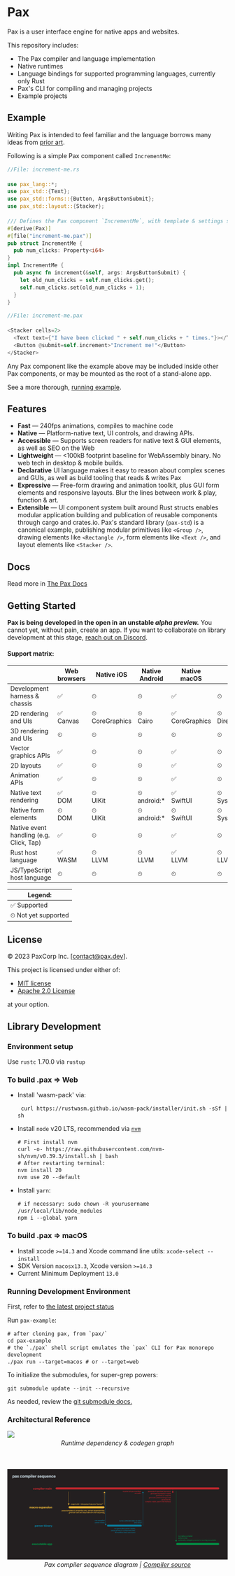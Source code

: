 # Pax  

Pax is a user interface engine for native apps and websites.

This repository includes:
 - The Pax compiler and language implementation
 - Native runtimes
 - Language bindings for supported programming languages, currently only Rust
 - Pax's CLI for compiling and managing projects 
 - Example projects

## Example

Writing Pax is intended to feel familiar and the language borrows many ideas from [prior art](https://docs.pax.dev/intro-goals-prior-art.htmll#prior-art--inspiration).

Following is a simple Pax component called `IncrementMe`:

```rust
//File: increment-me.rs

use pax_lang::*;
use pax_std::{Text};
use pax_std::forms::{Button, ArgsButtonSubmit};
use pax_std::layout::{Stacker};

/// Defines the Pax component `IncrementMe`, with template & settings specified in `increment-me.pax`.
#[derive(Pax)]
#[file("increment-me.pax")] 
pub struct IncrementMe {
  pub num_clicks: Property<i64>
}
impl IncrementMe {
  pub async fn increment(&self, args: ArgsButtonSubmit) {
    let old_num_clicks = self.num_clicks.get();
    self.num_clicks.set(old_num_clicks + 1);
  }
}
```
```rust
//File: increment-me.pax

<Stacker cells=2>
  <Text text={"I have been clicked " + self.num_clicks + " times."}></Text>
  <Button @submit=self.increment>"Increment me!"</Button>
</Stacker>
```

Any Pax component like the example above may be included inside other Pax components, or may be mounted as the root of a stand-alone app.

See a more thorough, [running example](https://docs.pax.dev/intro-example.html).


## Features

 - **Fast** — 240fps animations, compiles to machine code
 - **Native** — Platform-native text, UI controls, and drawing APIs.
 - **Accessible** — Supports screen readers for native text & GUI elements, as well as SEO on the Web
 - **Lightweight** — <100kB footprint baseline for WebAssembly binary. No web tech in desktop & mobile builds. 
 - **Declarative** UI language makes it easy to reason about complex scenes and GUIs, as well as build tooling that reads & writes Pax
 - **Expressive** — Free-form drawing and animation toolkit, plus GUI form elements and responsive layouts.  Blur the lines between work & play, function & art.
 - **Extensible** — UI component system built around Rust structs enables modular application building and publication of reusable components through cargo and crates.io.  Pax's standard library (`pax-std`) is a canonical example, publishing modular primitives like `<Group />`, drawing elements like `<Rectangle />`, form elements like `<Text />`, and layout elements like `<Stacker />`.


## Docs
Read more in [The Pax Docs](https://docs.pax.dev/)


## Getting Started
**Pax is being developed in the open in an unstable _alpha preview._** You cannot yet, without pain, create an app.  If you want to collaborate on library development at this stage, [reach out on Discord](https://discord.gg/P6vTntC6fr).


#### Support matrix:

|                                         | Web browsers  | Native iOS          | Native Android    | Native macOS        | Native Windows              | Native Linux |
|-----------------------------------------|---------------|---------------------|-------------------|---------------------|-----------------------------|--------------|
| Development harness & chassis           | ✅             | ⏲                   | ⏲                 | ✅                   | ⏲                           | ⏲            |
| 2D rendering and UIs                    | ✅ <br/>Canvas | ⏲ <br/>CoreGraphics | ⏲ <br/>Cairo      | ✅ <br/>CoreGraphics | ⏲ <br/>Direct2D             | ⏲ <br/>Cairo |
| 3D rendering and UIs                    | ⏲             | ⏲                   | ⏲                 | ⏲                   | ⏲                           | ⏲            |
| Vector graphics APIs                    | ✅             | ⏲                   | ⏲                 | ✅                   | ⏲                           | ⏲            |
| 2D layouts                              | ✅             | ⏲                   | ⏲                 | ✅                   | ⏲                           | ⏲            |
| Animation APIs                          | ✅             | ⏲                   | ⏲                 | ✅                   | ⏲                           | ⏲            |
| Native text rendering                   | ✅ <br/>DOM    | ⏲ <br/>UIKit        | ⏲ <br/>android:\* | ✅ <br/>SwiftUI      | ⏲ <br/>System.Windows.Forms | ⏲ <br/>GTK   |
| Native form elements                    | ⏲ <br/>DOM    | ⏲ <br/>UIKit        | ⏲ <br/>android:\* | ⏲ <br/>SwiftUI      | ⏲ <br/>System.Windows.Forms | ⏲ <br/>GTK   |
| Native event handling (e.g. Click, Tap) | ✅             | ⏲                   | ⏲                 | ✅                   | ⏲                           | ⏲            |
| Rust host language                      | ✅ <br/>WASM   | ⏲ <br/>LLVM         | ⏲ <br/>LLVM       | ✅ <br/>LLVM         | ⏲ <br/>LLVM                 | ⏲ <br/>LLVM  |
| JS/TypeScript host language             | ⏲             | ⏲                   | ⏲                 | ⏲                   | ⏲                           | ⏲            |

| Legend:             |
|---------------------|
| ✅ Supported         |
| ⏲ Not yet supported |


## License

© 2023 PaxCorp Inc.  [contact@pax.dev].

This project is licensed under either of:
- [MIT license](LICENSE-MIT)
- [Apache 2.0 License](LICENSE-APACHE)

at your option.

## Library Development

### Environment setup

Use `rustc` 1.70.0 via `rustup`


### To build .pax => Web

- Install 'wasm-pack' via:
   ```shell
    curl https://rustwasm.github.io/wasm-pack/installer/init.sh -sSf | sh 
   ```

- Install `node` v20 LTS, recommended via [`nvm`](https://github.com/nvm-sh/nvm#installing-and-updating)
  ```shell
  # First install nvm
  curl -o- https://raw.githubusercontent.com/nvm-sh/nvm/v0.39.3/install.sh | bash
  # After restarting terminal:
  nvm install 20
  nvm use 20 --default
  ```

- Install `yarn`:
   ```shell
  # if necessary: sudo chown -R yourusername /usr/local/lib/node_modules 
  npm i --global yarn
   ```

### To build .pax => macOS

- Install xcode `>=14.3` and Xcode command line utils: `xcode-select --install`
- SDK Version `macosx13.3`, Xcode version `>=14.3`
- Current Minimum Deployment `13.0`


### Running Development Environment

First, refer to [the latest project status](https://docs.pax.dev/status-sept-2022.html)

Run `pax-example`:

```shell
# after cloning pax, from `pax/`
cd pax-example
# the `./pax` shell script emulates the `pax` CLI for Pax monorepo development
./pax run --target=macos # or --target=web 
```

To initialize the submodules, for super-grep powers:

```
git submodule update --init --recursive
```

As needed, review the [git submodule docs.](https://git-scm.com/docs/gitsubmodules)


### Architectural Reference

<img src="runtime-arch.png" />
<div style="text-align: center; font-style: italic;">Runtime dependency & codegen graph</div>
<br /><br /><br />
<img src="compiler-sequence.png" />
<div style="text-align: center; font-style: italic;">
Pax compiler sequence diagram | <a href="https://www.github.com/pax-lang/pax/blob/master/pax-compiler/">Compiler source</a>
</div>
